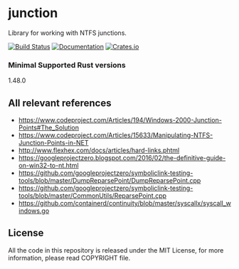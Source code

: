 # junction

Library for working with NTFS junctions.

[![Build Status][actions-badge]][actions-url]
[![Documentation](https://docs.rs/junction/badge.svg)](https://docs.rs/junction)
[![Crates.io](https://img.shields.io/crates/v/junction.svg)](https://crates.io/crates/junction)

### Minimal Supported Rust versions

1.48.0

## All relevant references

* https://www.codeproject.com/Articles/194/Windows-2000-Junction-Points#The_Solution
* https://www.codeproject.com/Articles/15633/Manipulating-NTFS-Junction-Points-in-NET
* http://www.flexhex.com/docs/articles/hard-links.phtml
* https://googleprojectzero.blogspot.com/2016/02/the-definitive-guide-on-win32-to-nt.html
* https://github.com/googleprojectzero/symboliclink-testing-tools/blob/master/DumpReparsePoint/DumpReparsePoint.cpp
* https://github.com/googleprojectzero/symboliclink-testing-tools/blob/master/CommonUtils/ReparsePoint.cpp
* https://github.com/containerd/continuity/blob/master/syscallx/syscall_windows.go

## License

All the code in this repository is released under the MIT License,
for more information, please read COPYRIGHT file.

[actions-badge]: https://github.com/lzutao/junction/workflows/Rust/badge.svg?branchName=master
[actions-url]: https://github.com/lzutao/junction/actions
